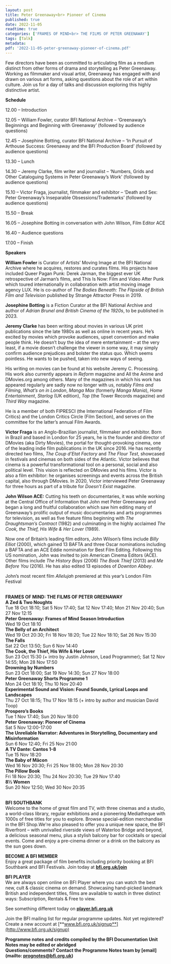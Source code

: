 ```yaml
---
layout: post
title: Peter Greenaway<br> Pioneer of Cinema
published: true
date: 2022-11-05
readtime: true
categories: ['FRAMES OF MIND<br> THE FILMS OF PETER GREENAWAY']
tags: [Talk]
metadata: 
pdf: '2022-11-05-peter-greenaway-pioneer-of-cinema.pdf'
---
```


Few directors have been as committed to articulating film as a medium distinct from other forms of drama and storytelling as Peter Greenaway. Working as filmmaker and visual artist, Greenaway has engaged with and drawn on various art forms, asking questions about the role of art within culture. Join us for a day of talks and discussion exploring this highly distinctive artist.  

**Schedule**

12.00 – Introduction

12.05 – William Fowler, curator BFI National Archive – ‘Greenaway’s Beginnings and Beginning with Greenaway’ (followed by audience questions)  

12.45 – Josephine Botting, curator BFI National Archive – ‘In Pursuit of Arthouse Success: Greenaway and the BFI Production Board’ (followed by audience questions)  

13.30 – Lunch  

14.30 – Jeremy Clarke, film writer and journalist – ‘Numbers, Grids and Other Cataloguing Systems in Peter Greenaway’s Work’ (followed by audience questions)  

15.10 – Victor Fraga, journalist, filmmaker and exhibitor – ‘Death and Sex: Peter Greenaway’s Inseparable Obsessions/Trademarks’ (followed by audience questions)  

15.50 – Break  

16.05 – Josephine Botting in conversation with John Wilson, Film Editor ACE  

16.40 – Audience questions  

17.00 – Finish  

**Speakers**

**William Fowler** is Curator of Artists’ Moving Image at the BFI National Archive where he acquires, restores and curates films. His projects have included Queer Pagan Punk: Derek Jarman, the biggest ever UK retrospective of Jarman’s films, and This Is Now: Film and Video After Punk which toured internationally in collaboration with artist moving image agency LUX. He is co-author of _The Bodies Beneath: The Flipside of British Film and Television_ published by Strange Attractor Press in 2019.

**Josephine Botting** is a Fiction Curator at the BFI National Archive and author of _Adrian Brunel and British Cinema of the 1920s_, to be published in 2023.

**Jeremy Clarke** has been writing about movies in various UK print publications since the late 1980s as well as online in recent years. He’s excited by movies which provoke audiences, upset convention and make people think. He doesn’t buy the idea of mere entertainment – at the very least, if a movie doesn’t challenge the viewer in some way, it may simply confirm audience prejudices and bolster the status quo. Which seems pointless. He wants to be pushed, taken into new ways of seeing.

His writing on movies can be found at his website Jeremy C. Processing. His work also currently appears in _Reform_ magazine and All the Anime and DMovies.org among others. Many of the magazines in which his work has appeared regularly are sadly now no longer with us, notably _Films and Filming_, _What’s on in London_, _Manga Max_ (formerly _Manga Mania_), _Home Entertainment_, _Starlog_ (UK edition), _Top_ (the Tower Records magazine) and _Third Way_ magazine.

He is a member of both FIPRESCI (the International Federation of Film Critics) and the London Critics Circle (Film Section), and serves on the committee for the latter’s annual Film Awards.

**Victor Fraga** is an Anglo-Brazilian journalist, filmmaker and exhibitor. Born in Brazil and based in London for 25 years, he is the founder and director of DMovies (aka Dirty Movies), the portal for thought-provoking cinema, one of the leading indie film publications in the UK since 2016. He has recently directed two films, _The Coup d’Etat Factory_ and _The Flour Test_, showcased in festivals and cinemas on both sides of the Atlantic. Victor believes that cinema is a powerful transformational tool on a personal, social and also political level. This vision is reflected on DMovies and his films. Victor is also a film exhibitor: he organises screenings and events across the British capital, also through DMovies. In 2020, Victor interviewed Peter Greenaway for three hours as part of a tribute for _Doesn’t Exist_ magazine.

**John Wilson ACE:** Cutting his teeth on documentaries, it was while working at the Central Office of Information that John met Peter Greenaway and began a long and fruitful collaboration which saw him editing many of Greenaway’s prolific output of music documentaries and arts programmes for television, as well as five feature films beginning with _The Draughtsman’s Contract_ (1982) and culminating in the highly acclaimed _The Cook, the Thief, His Wife & Her Lover_ (1989).

Now one of Britain’s leading film editors, John Wilson’s films include _Billy Elliot_ (2000), which gained 13 BAFTA and three Oscar nominations including a BAFTA and an ACE Eddie nomination for Best Film Editing. Following this US nomination, John was invited to join American Cinema Editors (ACE). Other films include _The History Boys_ (2006) _The Book Thief_ (2013) and _Me Before You_ (2016). He has also edited 13 episodes of _Downton Abbey_.

John’s most recent film _Allelujah_ premiered at this year’s London Film Festival  
<br>  

**FRAMES OF MIND: THE FILMS OF PETER GREENAWAY**  
**A Zed & Two Noughts**  
Tue 18 Oct 18:10; Sat 5 Nov 17:40; Sat 12 Nov 17:40; Mon 21 Nov 20:40; Sun 27 Nov 12:15  
**Peter Greenaway: Frames of Mind Season Introduction**  
Wed 19 Oct 18:10  
**The Belly of an Architect**  
Wed 19 Oct 20:30; Fri 18 Nov 18:20; Tue 22 Nov 18:10; Sat 26 Nov 15:30  
**The Falls**  
Sat 22 Oct 13:50; Sun 6 Nov 14:40  
**The Cook, the Thief, His Wife & Her Lover**  
Sun 23 Oct 15:30 (+ intro by Justin Johnson, Lead Programmer); Sat 12 Nov 14:55; Mon 28 Nov 17:50  
**Drowning by Numbers**  
Sun 23 Oct 18:00; Sat 19 Nov 14:30; Sun 27 Nov 18:00  
**Peter Greenaway Shorts Programme 1**  
Mon 24 Oct 18:10; Thu 10 Nov 20:40  
**Experimental Sound and Vision: Found Sounds, Lyrical Loops and Landscapes**  
Thu 27 Oct 18:15; Thu 17 Nov 18:15 (+ intro by author and musician David Toop)  
**Prospero’s Books**  
Tue 1 Nov 17:40; Sun 20 Nov 18:00  
**Peter Greenaway: Pioneer of Cinema**  
Sat 5 Nov 12:00-17:00  
**The Unreliable Narrator: Adventures in Storytelling, Documentary and Misinformation**  
Sun 6 Nov 12:40; Fri 25 Nov 21:00  
**A TV Dante: Cantos 1-8**  
Tue 15 Nov 18:20  
**The Baby of Mâcon**  
Wed 16 Nov 20:30; Fri 25 Nov 18:00; Mon 28 Nov 20:30  
**The Pillow Book**  
Fri 18 Nov 20:30; Thu 24 Nov 20:30; Tue 29 Nov 17:40  
**8½ Women**  
Sun 20 Nov 12:50; Wed 30 Nov 20:35  
<br>

**BFI SOUTHBANK**  
Welcome to the home of great film and TV, with three cinemas and a studio, a world-class library, regular exhibitions and a pioneering Mediatheque with 1000s of free titles for you to explore. Browse special-edition merchandise in the BFI Shop.We&#39;re also pleased to offer you a unique new space, the BFI Riverfront – with unrivalled riverside views of Waterloo Bridge and beyond, a delicious seasonal menu, plus a stylish balcony bar for cocktails or special events. Come and enjoy a pre-cinema dinner or a drink on the balcony as the sun goes down.  

**BECOME A BFI MEMBER**  
Enjoy a great package of film benefits including priority booking at BFI Southbank and BFI Festivals. Join today at [**bfi.org.uk/join**](http://www.bfi.org.uk/join)  

**BFI PLAYER**  
 We are always open online on BFI Player where you can watch the best new, cult &amp; classic cinema on demand. Showcasing hand-picked landmark British and independent titles, films are available to watch in three distinct ways: Subscription, Rentals &amp; Free to view.  

See something different today on [**player.bfi.org.uk**](https://player.bfi.org.uk)  

Join the BFI mailing list for regular programme updates. Not yet registered? Create a new account at [**www.bfi.org.uk/signup**](http://www.bfi.org.uk/signup)

**Programme notes and credits compiled by the BFI Documentation Unit  
Notes may be edited or abridged  
Questions/comments? Contact the Programme Notes team by [email](mailto: prognotes@bfi.org.uk)**
